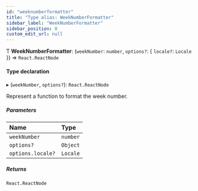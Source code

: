 ```yaml
---
id: "weeknumberformatter"
title: "Type alias: WeekNumberFormatter"
sidebar_label: "WeekNumberFormatter"
sidebar_position: 0
custom_edit_url: null
---
```


Ƭ **WeekNumberFormatter**: (`weekNumber`: `number`, `options?`: { `locale?`: `Locale`  }) => `React.ReactNode`

#### Type declaration

▸ (`weekNumber`, `options?`): `React.ReactNode`

Represent a function to format the week number.

##### Parameters

| Name | Type |
| :------ | :------ |
| `weekNumber` | `number` |
| `options?` | `Object` |
| `options.locale?` | `Locale` |

##### Returns

`React.ReactNode`
